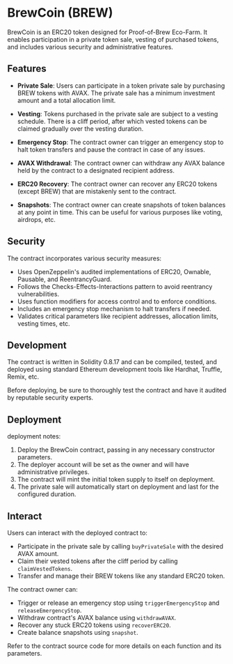 # BrewCoin (BREW)

BrewCoin is an ERC20 token designed for Proof-of-Brew Eco-Farm. It enables participation in a private token sale, vesting of purchased tokens, and includes various security and administrative features.

## Features

- **Private Sale**: Users can participate in a token private sale by purchasing BREW tokens with AVAX. The private sale has a minimum investment amount and a total allocation limit.

- **Vesting**: Tokens purchased in the private sale are subject to a vesting schedule. There is a cliff period, after which vested tokens can be claimed gradually over the vesting duration. 

- **Emergency Stop**: The contract owner can trigger an emergency stop to halt token transfers and pause the contract in case of any issues.

- **AVAX Withdrawal**: The contract owner can withdraw any AVAX balance held by the contract to a designated recipient address.

- **ERC20 Recovery**: The contract owner can recover any ERC20 tokens (except BREW) that are mistakenly sent to the contract.

- **Snapshots**: The contract owner can create snapshots of token balances at any point in time. This can be useful for various purposes like voting, airdrops, etc.

## Security

The contract incorporates various security measures:

- Uses OpenZeppelin's audited implementations of ERC20, Ownable, Pausable, and ReentrancyGuard.
- Follows the Checks-Effects-Interactions pattern to avoid reentrancy vulnerabilities.
- Uses function modifiers for access control and to enforce conditions.
- Includes an emergency stop mechanism to halt transfers if needed.
- Validates critical parameters like recipient addresses, allocation limits, vesting times, etc.

## Development

The contract is written in Solidity 0.8.17 and can be compiled, tested, and deployed using standard Ethereum development tools like Hardhat, Truffle, Remix, etc.

Before deploying, be sure to thoroughly test the contract and have it audited by reputable security experts.

## Deployment

deployment notes:
1. Deploy the BrewCoin contract, passing in any necessary constructor parameters.
2. The deployer account will be set as the owner and will have administrative privileges.
3. The contract will mint the initial token supply to itself on deployment.
4. The private sale will automatically start on deployment and last for the configured duration.

## Interact

Users can interact with the deployed contract to:

- Participate in the private sale by calling `buyPrivateSale` with the desired AVAX amount.
- Claim their vested tokens after the cliff period by calling `claimVestedTokens`.
- Transfer and manage their BREW tokens like any standard ERC20 token.

The contract owner can:

- Trigger or release an emergency stop using `triggerEmergencyStop` and `releaseEmergencyStop`.
- Withdraw contract's AVAX balance using `withdrawAVAX`.
- Recover any stuck ERC20 tokens using `recoverERC20`.
- Create balance snapshots using `snapshot`.

Refer to the contract source code for more details on each function and its parameters.